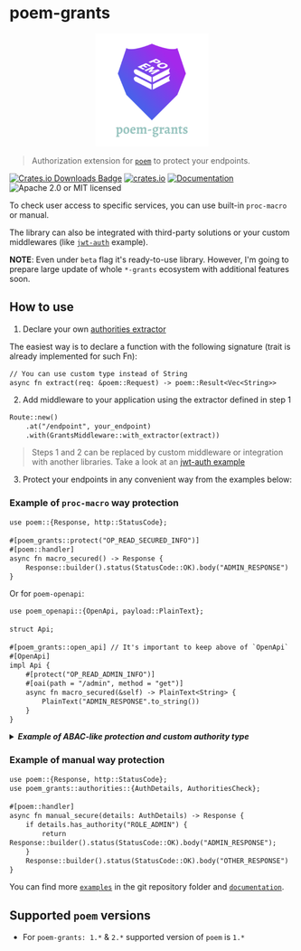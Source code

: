 # poem-grants

<p align="center">
    <img alt="poem-grants" src="https://github.com/DDtKey/protect-endpoints/raw/main/poem-grants/logo.png">
</p>

> Authorization extension for [`poem`] to protect your endpoints.

[![Crates.io Downloads Badge](https://img.shields.io/crates/d/poem-grants)](https://crates.io/crates/poem-grants)
[![crates.io](https://img.shields.io/crates/v/poem-grants)](https://crates.io/crates/poem-grants)
[![Documentation](https://docs.rs/poem-grants/badge.svg)](https://docs.rs/poem-grants)
![Apache 2.0 or MIT licensed](https://img.shields.io/crates/l/poem-grants)

To check user access to specific services, you can use built-in `proc-macro` or manual.

The library can also be integrated with third-party solutions or your custom middlewares (like [`jwt-auth`] example).

**NOTE**: Even under `beta` flag it's ready-to-use library. However, I'm going to prepare large update of whole `*-grants` ecosystem with additional features soon. 


## How to use

1. Declare your own [authorities extractor](./src/authorities/extractors.rs)
   
The easiest way is to declare a function with the following signature (trait is already implemented for such Fn):
```rust,ignore
// You can use custom type instead of String
async fn extract(req: &poem::Request) -> poem::Result<Vec<String>>
```

2. Add middleware to your application using the extractor defined in step 1
   
```rust,ignore
Route::new()
    .at("/endpoint", your_endpoint)
    .with(GrantsMiddleware::with_extractor(extract))
```

> Steps 1 and 2 can be replaced by custom middleware or integration with another libraries. Take a look at an [jwt-auth example](../examples/poem/jwt-auth/src/main.rs)

3. Protect your endpoints in any convenient way from the examples below:

### Example of `proc-macro` way protection
```rust,no_run
use poem::{Response, http::StatusCode};

#[poem_grants::protect("OP_READ_SECURED_INFO")]
#[poem::handler]
async fn macro_secured() -> Response {
    Response::builder().status(StatusCode::OK).body("ADMIN_RESPONSE")
}
```

Or for `poem-openapi`:
```rust,no_run
use poem_openapi::{OpenApi, payload::PlainText};

struct Api;

#[poem_grants::open_api] // It's important to keep above of `OpenApi`
#[OpenApi]
impl Api {
    #[protect("OP_READ_ADMIN_INFO")]
    #[oai(path = "/admin", method = "get")]
    async fn macro_secured(&self) -> PlainText<String> {
        PlainText("ADMIN_RESPONSE".to_string())
    }
}
```

<details>

<summary> <b><i> Example of ABAC-like protection and custom authority type </i></b></summary>
<br/>


Here is an example using the `ty` and `expr` attributes. But these are independent features.

`expr` allows you to include some checks in the macro based on function params, it can be combined with authorities by using `all`/`any`.

`ty` allows you to use a custom type for th authorities (then the middleware needs to be configured). 
Take a look at an [enum-role example](../examples/poem/enum-role/src/main.rs)

```rust,ignore
use poem::{Response, http::StatusCode, web};
use enums::Role::{self, ADMIN};
use dto::User;

#[poem_grants::protect("ADMIN", expr = "*user_id == user.id", ty = "Role")]
#[poem::handler]
async fn macro_secured(user_id: web::Path<i32>, user: web::Data<User>) -> Response {
    Response::builder().status(StatusCode::OK).body("some secured response")
}

#[poem_grants::protect(any("ADMIN", expr = "user.is_super_user()"), ty = "Role")]
#[poem::handler]
async fn admin_or_super_user(user_id: web::Path<i32>, user: web::Data<User>) -> Response {
    Response::builder().status(StatusCode::OK).body("some secured response")
}
```

</details>  

### Example of manual way protection
```rust,no_run
use poem::{Response, http::StatusCode};
use poem_grants::authorities::{AuthDetails, AuthoritiesCheck};

#[poem::handler]
async fn manual_secure(details: AuthDetails) -> Response {
    if details.has_authority("ROLE_ADMIN") {
        return Response::builder().status(StatusCode::OK).body("ADMIN_RESPONSE");
    }
    Response::builder().status(StatusCode::OK).body("OTHER_RESPONSE")
}
```

You can find more [`examples`] in the git repository folder and [`documentation`].

## Supported `poem` versions
* For `poem-grants: 1.*` & `2.*` supported version of `poem` is `1.*`

[`jwt-auth`]: https://github.com/DDtKey/protect-endpoints/blob/main/examples/poem/jwt-auth
[`examples`]: https://github.com/DDtKey/protect-endpoints/tree/main/examples/poem
[`documentation`]: https://docs.rs/poem-grants
[`poem`]: https://github.com/poem-web/poem
[`poem-openapi`]: https://github.com/poem-web/poem/tree/master/poem-openapi
